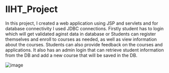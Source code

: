 # IIHT_Project
In this project, I created a web application using JSP and servlets and for database connectivity I used JDBC connections.
Firstly student has to login which will get validated aginst data in database or
Students can register themselves 
and enroll to courses as needed, as well as view information about the courses.
Students can also provide feedback on the courses and applications.
It also has an admin login that can retrieve student information from the DB and 
add a new course that will be saved in the DB.



![image](https://user-images.githubusercontent.com/49730497/191897889-b3b5f641-4fcc-4e5a-8431-2e6dcfd1d722.png)





